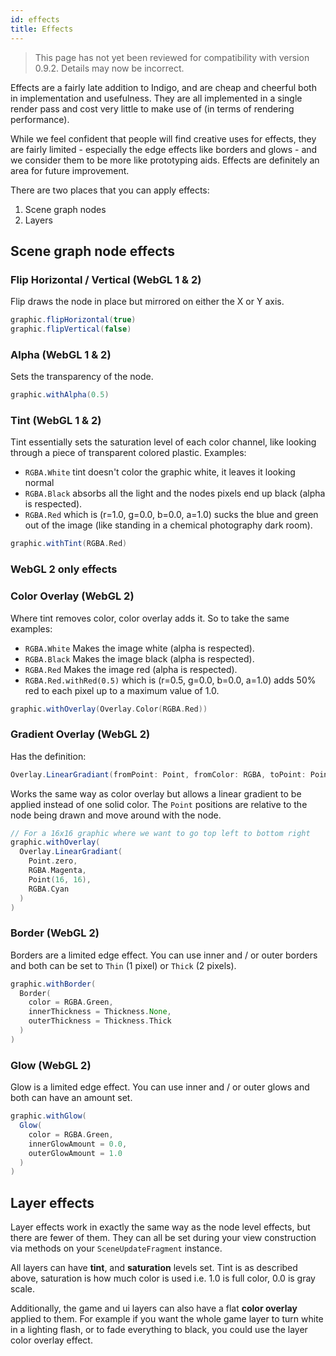```yaml
---
id: effects
title: Effects
---
```


> This page has not yet been reviewed for compatibility with version 0.9.2. Details may now be incorrect.

Effects are a fairly late addition to Indigo, and are cheap and cheerful both in implementation and usefulness. They are all implemented in a single render pass and cost very little to make use of (in terms of rendering performance).

While we feel confident that people will find creative uses for effects, they are fairly limited - especially the edge effects like borders and glows - and we consider them to be more like prototyping aids. Effects are definitely an area for future improvement.

There are two places that you can apply effects:

1. Scene graph nodes
1. Layers

## Scene graph node effects

### Flip Horizontal / Vertical (WebGL 1 & 2)

Flip draws the node in place but mirrored on either the X or Y axis.

```scala mdoc
graphic.flipHorizontal(true)
graphic.flipVertical(false)
```

### Alpha (WebGL 1 & 2)

Sets the transparency of the node.

```scala mdoc
graphic.withAlpha(0.5)
```

### Tint (WebGL 1 & 2)

Tint essentially sets the saturation level of each color channel, like looking through a piece of transparent colored plastic. Examples:

- `RGBA.White` tint doesn't color the graphic white, it leaves it looking normal
- `RGBA.Black` absorbs all the light and the nodes pixels end up black (alpha is respected).
- `RGBA.Red` which is (r=1.0, g=0.0, b=0.0, a=1.0) sucks the blue and green out of the image (like standing in a chemical photography dark room).

```scala mdoc
graphic.withTint(RGBA.Red)
```

### WebGL 2 only effects

### Color Overlay (WebGL 2)

Where tint removes color, color overlay adds it. So to take the same examples:

- `RGBA.White` Makes the image white (alpha is respected).
- `RGBA.Black` Makes the image black (alpha is respected).
- `RGBA.Red` Makes the image red (alpha is respected).
- `RGBA.Red.withRed(0.5)` which is (r=0.5, g=0.0, b=0.0, a=1.0) adds 50% red to each pixel up to a maximum value of 1.0.

```scala mdoc
graphic.withOverlay(Overlay.Color(RGBA.Red))
```

### Gradient Overlay (WebGL 2)

Has the definition:

```scala mdoc
Overlay.LinearGradiant(fromPoint: Point, fromColor: RGBA, toPoint: Point, toColor: RGBA)
```

Works the same way as color overlay but allows a linear gradient to be applied instead of one solid color. The `Point` positions are relative to the node being drawn and move around with the node.

```scala mdoc
// For a 16x16 graphic where we want to go top left to bottom right
graphic.withOverlay(
  Overlay.LinearGradiant(
    Point.zero,
    RGBA.Magenta,
    Point(16, 16),
    RGBA.Cyan
  )
)
```

### Border (WebGL 2)

Borders are a limited edge effect. You can use inner and / or outer borders and both can be set to `Thin` (1 pixel) or `Thick` (2 pixels).

```scala mdoc
graphic.withBorder(
  Border(
    color = RGBA.Green,
    innerThickness = Thickness.None,
    outerThickness = Thickness.Thick
  )
)
```

### Glow (WebGL 2)

Glow is a limited edge effect. You can use inner and / or outer glows and both can have an amount set.

```scala mdoc
graphic.withGlow(
  Glow(
    color = RGBA.Green,
    innerGlowAmount = 0.0,
    outerGlowAmount = 1.0
  )
)
```

## Layer effects

Layer effects work in exactly the same way as the node level effects, but there are fewer of them. They can all be set during your view construction via methods on your `SceneUpdateFragment` instance.

All layers can have **tint**, and **saturation** levels set. Tint is as described above, saturation is how much color is used i.e. 1.0 is full color, 0.0 is gray scale.

Additionally, the game and ui layers can also have a flat **color overlay** applied to them. For example if you want the whole game layer to turn white in a lighting flash, or to fade everything to black, you could use the layer color overlay effect.
